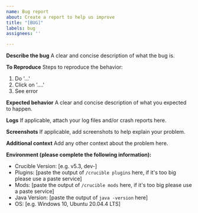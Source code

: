 ```yaml
---
name: Bug report
about: Create a report to help us improve
title: "[BUG]"
labels: bug
assignees: ''

---
```


<!---
For logs and command outputs, we recommend using a paste service. Like https://gist.github.com/
Always try to find the minimum required mods and mods to reproduce the bug, and be sure the bug only happens on crucible and not on a plain forge server.
--->
**Describe the bug**
A clear and concise description of what the bug is.

**To Reproduce**
Steps to reproduce the behavior:
1. Do '...'
2. Click on '....'
3. See error

**Expected behavior**
A clear and concise description of what you expected to happen.

**Logs**
If applicable, attach your log files and/or crash reports here.

**Screenshots**
If applicable, add screenshots to help explain your problem.

**Additional context**
Add any other context about the problem here.

**Environment (please complete the following information):**
- Crucible Version: [e.g. v5.3, dev-<commit hash>]
- Plugins: [paste the output of `/crucible plugins` here, if it's too big please use a paste service]
- Mods: [paste the output of `/crucible mods` here, if it's too big please use a paste service]
- Java Version: [paste the output of `java -version` here]
- OS: [e.g. Windows 10, Ubuntu 20.04.4 LTS]
